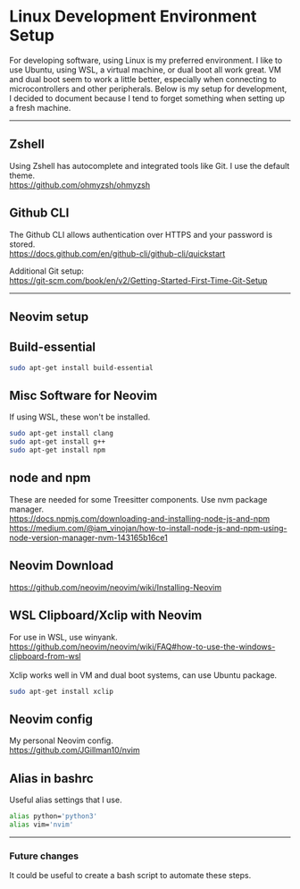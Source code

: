 # Linux Development Environment Setup
For developing software, using Linux is my preferred environment. I like to use Ubuntu, using WSL, a virtual machine, or dual boot all work great. VM and dual boot seem to work a little better, especially when connecting to microcontrollers and other peripherals. Below is my setup for development, I decided to document because I tend to forget something when setting up a fresh machine.

---

## Zshell
Using Zshell has autocomplete and integrated tools like Git. I use the default theme. <br>
https://github.com/ohmyzsh/ohmyzsh

## Github CLI
The Github CLI allows authentication over HTTPS and your password is stored. <br>
https://docs.github.com/en/github-cli/github-cli/quickstart <br>

Additional Git setup: <br>
https://git-scm.com/book/en/v2/Getting-Started-First-Time-Git-Setup

---

## Neovim setup

## Build-essential
```bash
sudo apt-get install build-essential
```

## Misc Software for Neovim
If using WSL, these won't be installed.
```bash
sudo apt-get install clang
sudo apt-get install g++
sudo apt-get install npm
```

## node and npm
These are needed for some Treesitter components.
Use nvm package manager. <br>
https://docs.npmjs.com/downloading-and-installing-node-js-and-npm <br>
https://medium.com/@iam_vinojan/how-to-install-node-js-and-npm-using-node-version-manager-nvm-143165b16ce1

## Neovim Download
https://github.com/neovim/neovim/wiki/Installing-Neovim

## WSL Clipboard/Xclip with Neovim
For use in WSL, use winyank. <br>
https://github.com/neovim/neovim/wiki/FAQ#how-to-use-the-windows-clipboard-from-wsl <br> <br>
Xclip works well in VM and dual boot systems, can use Ubuntu package. <br>
```bash
sudo apt-get install xclip
```

## Neovim config
My personal Neovim config. <br>
https://github.com/JGillman10/nvim

## Alias in bashrc
Useful alias settings that I use.
```bash
alias python='python3'
alias vim='nvim'
```

---
### Future changes
It could be useful to create a bash script to automate these steps.
